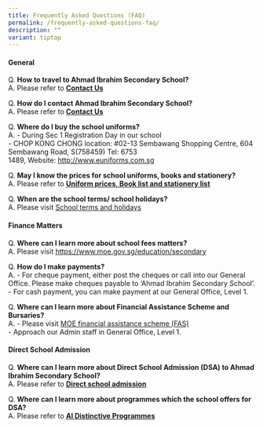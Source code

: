 ```yaml
---
title: Frequently Asked Questions (FAQ)
permalink: /frequently-asked-questions-faq/
description: ""
variant: tiptap
---
```

<h4>General</h4>
<p>Q. <strong>How to travel to Ahmad Ibrahim Secondary School?<br></strong>A. Please refer to <strong><a href="/contact-us" target="">Contact Us</a></strong></p>
<p>Q. <strong>How do I contact Ahmad Ibrahim Secondary School?<br></strong>A. Please refer to <strong><a href="/contact-us" target="">Contact Us</a></strong></p>
<p>Q. <strong>Where do I buy the school uniforms?<br></strong>A. - During Sec 1 Registration Day in our school<br>-&nbsp;CHOP KONG CHONG location:&nbsp;#02-13 Sembawang Shopping Centre,&nbsp;604 Sembawang Road, S(758459) Tel: 6753 1489,&nbsp;Website:&nbsp;<a href="http://www.euniforms.com.sg/" target="">http://www.euniforms.com.sg</a></p>
<p>Q. <strong>May I know the prices for school uniforms, books and stationery?</strong><br>A. Please refer to&nbsp;<a href="/partnerships/school-matters" target=""><strong>Uniform prices, Book list and stationery list</strong></a></p>
<p>Q. <strong>When are the school terms/ school holidays?<br></strong>A. Please visit <a href="https://www.moe.gov.sg/education/school-terms-and-holidays">School terms and holidays</a></p>
<h4>Finance Matters</h4>
<p>Q. <strong>Where can I learn more about school fees matters?<br></strong>A. Please visit <a href="https://www.moe.gov.sg/education/secondary" target="">https://www.moe.gov.sg/education/secondary</a></p>
<p>Q. <strong>How do I make payments?<br></strong>A. - For cheque payment, either post the cheques or call into our General Office. Please make cheques payable to ‘Ahmad Ibrahim Secondary School’.<br>- For cash payment, you can make payment at our General Office, Level 1.</p>
<p>Q.<strong> Where can I learn more about Financial Assistance Scheme and Bursaries?<br></strong>A. - Please visit <a href="https://www.moe.gov.sg/education/financial-assistance/moe-financial-assistance-scheme-(fas)" target="">MOE financial assistance scheme (FAS)</a><br>- Approach our Admin staff in General Office, Level 1.</p>
<div>
<h4>Direct School Admission</h4>
<p>Q. <strong>Where can I learn more about Direct School Admission (DSA) to Ahmad Ibrahim Secondary School?<br></strong>A. Please refer to <strong><a href="/about-us/direct-school-admission">Direct school admission</a></strong></p>
<p>Q. <strong>Where can I learn more about programmes which the school offers for DSA?<br></strong>A. Please refer to <strong><a href="/about-us/ai-distinctive-programmes/outdoor-learning-experience-ole" target="">AI Distinctive Programmes</a></strong></p>
</div>